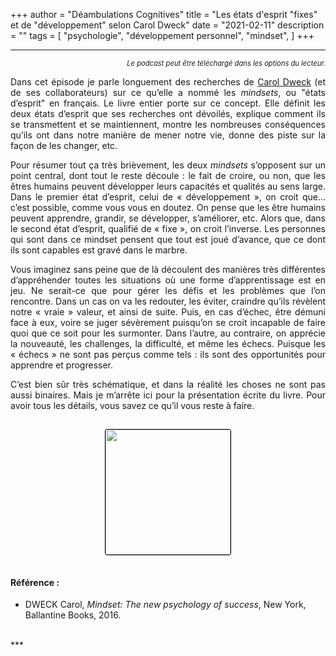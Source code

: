 +++
author = "Déambulations Cognitives"
title = "Les états d'esprit \"fixes\" et de \"développement\" selon Carol Dweck"
date = "2021-02-11"
description = ""
tags = [
    "psychologie",
    "développement personnel",
    "mindset",
]
+++
***
<div id='buzzsprout-small-player-1677394-tags-Dweck'></div><script type='text/javascript' charset='utf-8' src='https://www.buzzsprout.com/1677394.js?player=small&tags=Dweck&container_id=buzzsprout-small-player-1677394-tags-Dweck'></script>
<div style="font-size: 80%; text-align: right; margin: none;";><i>Le podcast peut être téléchargé dans les options du lecteur.</i></div>

<p style='text-align: justify;'>Dans cet épisode je parle longuement des recherches de <a href="https://fr.wikipedia.org/wiki/Carol_Dweck" target="_blank">Carol Dweck</a> (et de ses collaborateurs) sur ce qu’elle a nommé les <i>mindsets</i>, ou "états d’esprit" en français. Le livre entier porte sur ce concept. Elle définit les deux états d’esprit que ses recherches ont dévoilés, explique comment ils se transmettent et se maintiennent, montre les nombreuses conséquences qu’ils ont dans notre manière de mener notre vie, donne des piste sur la façon de les changer, etc.</p>
<p style='text-align: justify;'>Pour résumer tout ça très brièvement, les deux <i>mindsets</i> s’opposent sur un point central, dont tout le reste découle : le fait de croire, ou non, que les êtres humains peuvent développer leurs capacités et qualités au sens large. Dans le premier état d’esprit, celui de « développement », on croit que... c’est possible, comme vous vous en doutez. On pense que les être humains peuvent apprendre, grandir, se développer, s’améliorer, etc. Alors que, dans le second état d’esprit, qualifié de « fixe », on croit l’inverse. Les personnes qui sont dans ce mindset pensent que tout est joué d’avance, que ce dont ils sont capables est gravé dans le marbre.</p>
<p style='text-align: justify;'>Vous imaginez sans peine que de là découlent des manières très différentes d’appréhender toutes les situations où une forme d’apprentissage est en jeu. Ne serait-ce que pour gérer les défis et les problèmes que l’on rencontre. Dans un cas on va les redouter, les éviter, craindre qu’ils révèlent notre « vraie » valeur, et ainsi de suite. Puis, en cas d’échec, être démuni face à eux, voire se juger sévèrement puisqu’on se croit incapable de faire quoi que ce soit pour les surmonter. Dans l’autre, au contraire, on apprécie la nouveauté, les challenges, la difficulté, et même les échecs. Puisque les « échecs » ne sont pas perçus comme tels : ils sont des opportunités pour apprendre et progresser.</p>
<p style='text-align: justify;'>C’est bien sûr très schématique, et dans la réalité les choses ne sont pas aussi binaires. Mais je m’arrête ici pour la présentation écrite du livre. Pour avoir tous les détails, vous savez ce qu’il vous reste à faire.</p>
<center><img src="/img/dweck.jpg" style="border: 1px #000 solid; border-radius: 3px; width: 200px; margin: 15px"></center>

#### Référence :
* DWECK Carol, _Mindset: The new psychology of success_, New York, Ballantine Books, 2016.  
<br />
***
